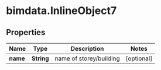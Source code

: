 # bimdata.InlineObject7

## Properties

Name | Type | Description | Notes
------------ | ------------- | ------------- | -------------
**name** | **String** | name of storey/building | [optional] 


